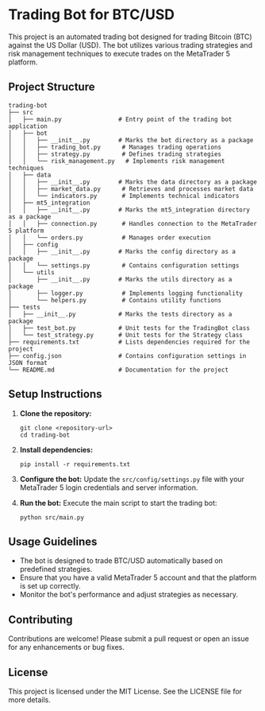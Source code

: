 # Trading Bot for BTC/USD

This project is an automated trading bot designed for trading Bitcoin (BTC) against the US Dollar (USD). The bot utilizes various trading strategies and risk management techniques to execute trades on the MetaTrader 5 platform.

## Project Structure

```
trading-bot
├── src
│   ├── main.py                # Entry point of the trading bot application
│   ├── bot
│   │   ├── __init__.py        # Marks the bot directory as a package
│   │   ├── trading_bot.py      # Manages trading operations
│   │   ├── strategy.py         # Defines trading strategies
│   │   └── risk_management.py   # Implements risk management techniques
│   ├── data
│   │   ├── __init__.py        # Marks the data directory as a package
│   │   ├── market_data.py      # Retrieves and processes market data
│   │   └── indicators.py       # Implements technical indicators
│   ├── mt5_integration
│   │   ├── __init__.py        # Marks the mt5_integration directory as a package
│   │   ├── connection.py       # Handles connection to the MetaTrader 5 platform
│   │   └── orders.py           # Manages order execution
│   ├── config
│   │   ├── __init__.py        # Marks the config directory as a package
│   │   └── settings.py         # Contains configuration settings
│   └── utils
│       ├── __init__.py        # Marks the utils directory as a package
│       ├── logger.py           # Implements logging functionality
│       └── helpers.py          # Contains utility functions
├── tests
│   ├── __init__.py            # Marks the tests directory as a package
│   ├── test_bot.py            # Unit tests for the TradingBot class
│   └── test_strategy.py       # Unit tests for the Strategy class
├── requirements.txt           # Lists dependencies required for the project
├── config.json                # Contains configuration settings in JSON format
└── README.md                  # Documentation for the project
```

## Setup Instructions

1. **Clone the repository:**
   ```
   git clone <repository-url>
   cd trading-bot
   ```

2. **Install dependencies:**
   ```
   pip install -r requirements.txt
   ```

3. **Configure the bot:**
   Update the `src/config/settings.py` file with your MetaTrader 5 login credentials and server information.

4. **Run the bot:**
   Execute the main script to start the trading bot:
   ```
   python src/main.py
   ```

## Usage Guidelines

- The bot is designed to trade BTC/USD automatically based on predefined strategies.
- Ensure that you have a valid MetaTrader 5 account and that the platform is set up correctly.
- Monitor the bot's performance and adjust strategies as necessary.

## Contributing

Contributions are welcome! Please submit a pull request or open an issue for any enhancements or bug fixes.

## License

This project is licensed under the MIT License. See the LICENSE file for more details.